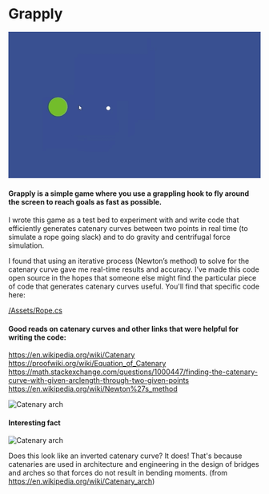 # Grapply

![grrapply](/images/grapply_anim.gif)

#### Grapply is a simple game where you use a grappling hook to fly around the screen to reach goals as fast as possible.

I wrote this game as a test bed to experiment with and write code that efficiently generates catenary curves between two points in real time (to simulate a rope going slack) and to do gravity and centrifugal force simulation.

I found that using an iterative process (Newton’s method) to solve for the catenary curve gave me real-time results and accuracy. I’ve made this code open source in the hopes that someone else might find the particular piece of code that generates catenary curves useful. You'll find that specific code here:

[/Assets/Rope.cs](/Assets/Rope.cs)

 
#### Good reads on catenary curves and other links that were helpful for writing the code:

https://en.wikipedia.org/wiki/Catenary
https://proofwiki.org/wiki/Equation_of_Catenary
https://math.stackexchange.com/questions/1000447/finding-the-catenary-curve-with-given-arclength-through-two-given-points
https://en.wikipedia.org/wiki/Newton%27s_method

![Catenary arch](https://upload.wikimedia.org/wikipedia/commons/thumb/f/f7/Catenary-pm.svg/350px-Catenary-pm.svg.png)

#### Interesting fact
![Catenary arch](https://images.ukdissertations.com/110/0503291.002.jpg)

Does this look like an inverted catenary curve? It does! That's because catenaries are used in architecture and engineering in the design of bridges and arches so that forces do not result in bending moments. (from https://en.wikipedia.org/wiki/Catenary_arch)
 
